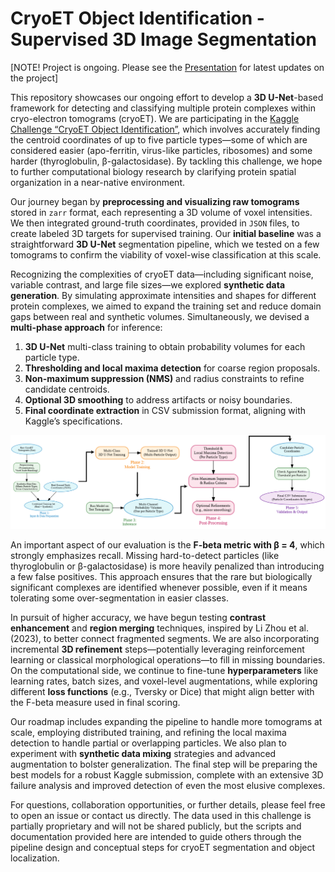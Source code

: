 # CryoET Object Identification - Supervised 3D Image Segmentation

[NOTE! Project is ongoing. Please see the [Presentation](https://github.com/ZahirAhmadChaudhry/Cryo-ET-Object-Detection-and-Segmentation-Kaggle/blob/main/presentation/Cryo_ET_Presentation.pdf) for latest updates on the project]

This repository showcases our ongoing effort to develop a **3D U-Net**-based framework for detecting and classifying multiple protein complexes within cryo-electron tomograms (cryoET). We are participating in the [Kaggle Challenge “CryoET Object Identification”](https://www.kaggle.com/competitions/czii-cryo-et-object-identification), which involves accurately finding the centroid coordinates of up to five particle types—some of which are considered easier (apo-ferritin, virus-like particles, ribosomes) and some harder (thyroglobulin, β-galactosidase). By tackling this challenge, we hope to further computational biology research by clarifying protein spatial organization in a near-native environment.

Our journey began by **preprocessing and visualizing raw tomograms** stored in `zarr` format, each representing a 3D volume of voxel intensities. We then integrated ground-truth coordinates, provided in `JSON` files, to create labeled 3D targets for supervised training. Our **initial baseline** was a straightforward **3D U-Net** segmentation pipeline, which we tested on a few tomograms to confirm the viability of voxel-wise classification at this scale.

Recognizing the complexities of cryoET data—including significant noise, variable contrast, and large file sizes—we explored **synthetic data generation**. By simulating approximate intensities and shapes for different protein complexes, we aimed to expand the training set and reduce domain gaps between real and synthetic volumes. Simultaneously, we devised a **multi-phase approach** for inference:

1. **3D U-Net** multi-class training to obtain probability volumes for each particle type.  
2. **Thresholding and local maxima detection** for coarse region proposals.  
3. **Non-maximum suppression (NMS)** and radius constraints to refine candidate centroids.  
4. **Optional 3D smoothing** to address artifacts or noisy boundaries.  
5. **Final coordinate extraction** in CSV submission format, aligning with Kaggle’s specifications.

![Deep Learning Proposed Framework](presentation/framework.png)

An important aspect of our evaluation is the **F-beta metric with β = 4**, which strongly emphasizes recall. Missing hard-to-detect particles (like thyroglobulin or β-galactosidase) is more heavily penalized than introducing a few false positives. This approach ensures that the rare but biologically significant complexes are identified whenever possible, even if it means tolerating some over-segmentation in easier classes.

In pursuit of higher accuracy, we have begun testing **contrast enhancement** and **region merging** techniques, inspired by Li Zhou et al. (2023), to better connect fragmented segments. We are also incorporating incremental **3D refinement** steps—potentially leveraging reinforcement learning or classical morphological operations—to fill in missing boundaries. On the computational side, we continue to fine-tune **hyperparameters** like learning rates, batch sizes, and voxel-level augmentations, while exploring different **loss functions** (e.g., Tversky or Dice) that might align better with the F-beta measure used in final scoring.

Our roadmap includes expanding the pipeline to handle more tomograms at scale, employing distributed training, and refining the local maxima detection to handle partial or overlapping particles. We also plan to experiment with **synthetic data mixing** strategies and advanced augmentation to bolster generalization. The final step will be preparing the best models for a robust Kaggle submission, complete with an extensive 3D failure analysis and improved detection of even the most elusive complexes.

For questions, collaboration opportunities, or further details, please feel free to open an issue or contact us directly. The data used in this challenge is partially proprietary and will not be shared publicly, but the scripts and documentation provided here are intended to guide others through the pipeline design and conceptual steps for cryoET segmentation and object localization.
